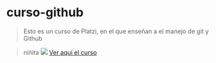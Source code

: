 # curso-github
> Esto es un curso de Platzi, en el que enseñan a el manejo de git y Github

> niñita
![](https://i.blogs.es/e32e91/trucos-enfocar-fotografia-paisaje-01/1366_2000.jpg)
[Ver aquí el curso](http://platzi.com "Ver aquí el curso")

